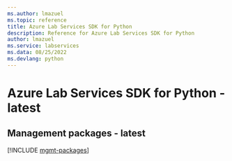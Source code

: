 ```yaml
---
ms.author: lmazuel
ms.topic: reference
title: Azure Lab Services SDK for Python
description: Reference for Azure Lab Services SDK for Python
author: lmazuel
ms.service: labservices
ms.data: 08/25/2022
ms.devlang: python
---
```

# Azure Lab Services SDK for Python - latest

## Management packages - latest
[!INCLUDE [mgmt-packages](lab-services-mgmt-index.md)]